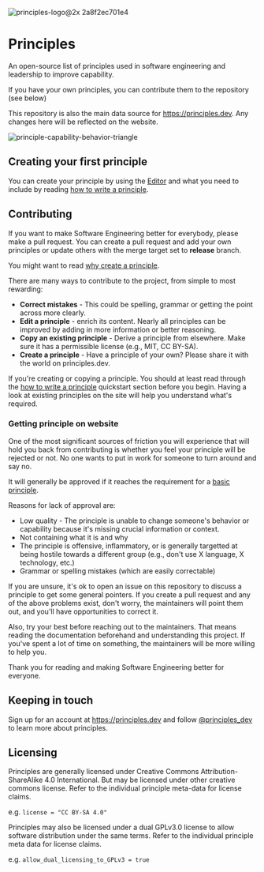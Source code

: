 ![principles-logo@2x 2a8f2ec701e4](https://user-images.githubusercontent.com/610638/124029515-2370be80-d9ed-11eb-97e4-d20e54b51423.png) 
# Principles 

An open-source list of principles used in software engineering and leadership to improve capability. 

If you have your own principles, you can contribute them to the repository (see below)

This repository is also the main data source for https://principles.dev. Any changes here will be reflected on the website.

![principle-capability-behavior-triangle](https://user-images.githubusercontent.com/610638/128890485-44f2838d-aa28-41df-be31-8b2fe5bbb2d4.jpg)



## Creating your first principle

You can create your principle by using the [Editor](https://principles.dev/editor/) and what you need to include by reading [how to write a principle](https://principles.dev/documentation/#how-to-write-a-principle_1).


## Contributing

If you want to make Software Engineering better for everybody, please make a pull request. You can create a pull request and add your own principles or update others with the merge target set to **release** branch.

You might want to read [why create a principle](https://principles.dev/why-create-principle/).

There are many ways to contribute to the project, from simple to most rewarding: 

* **Correct mistakes** -  This could be spelling, grammar or getting the point across more clearly.
* **Edit a principle** - enrich its content. Nearly all principles can be improved by adding in more information or better reasoning.
* **Copy an existing principle** - Derive a principle from elsewhere. Make sure it has a permissible license (e.g., MIT, CC BY-SA).
* **Create a principle** - Have a principle of your own? Please share it with the world on principles.dev. 

If you're creating or copying a principle. You should at least read through the [how to write a principle](https://principles.dev/documentation/) quickstart section before you begin. Having a look at existing principles on the site will help you understand what's required.

### Getting principle on website 

One of the most significant sources of friction you will experience that will hold you back from contributing is whether you feel your principle will be rejected or not. No one wants to put in work for someone to turn around and say no. 

It will generally be approved if it reaches the requirement for a [basic principle](https://principles.dev/documentation/#quickstart-writing-your-first-principle). 

Reasons for lack of approval are:

* Low quality - The principle is unable to change someone's behavior or capability because it's missing crucial information or context.
* Not containing what it is and why
* The principle is offensive, inflammatory, or is generally targetted at being hostile towards a different group (e.g., don't use X language, X technology, etc.)
* Grammar or spelling mistakes (which are easily correctable)

If you are unsure, it's ok to open an issue on this repository to discuss a principle to get some general pointers. If you create a pull request and any of the above problems exist, don't worry, the maintainers will point them out, and you'll have opportunities to correct it. 

Also, try your best before reaching out to the maintainers. That means reading the documentation beforehand and understanding this project. If you've spent a lot of time on something, the maintainers will be more willing to help you.

Thank you for reading and making Software Engineering better for everyone.


## Keeping in touch

Sign up for an account at https://principles.dev and follow [@principles_dev](https://twitter.com/principles_dev) to learn more about principles.

## Licensing


Principles are generally licensed under Creative Commons Attribution-ShareAlike 4.0 International. But may be licensed under other creative commons license. Refer to the individual principle meta-data for license claims.

e.g. ```license = "CC BY-SA 4.0"```

Principles may also be licensed under a dual GPLv3.0 license to allow software distribution under the same terms. Refer to the individual principle meta data for license claims.

e.g. ```allow_dual_licensing_to_GPLv3 = true```
